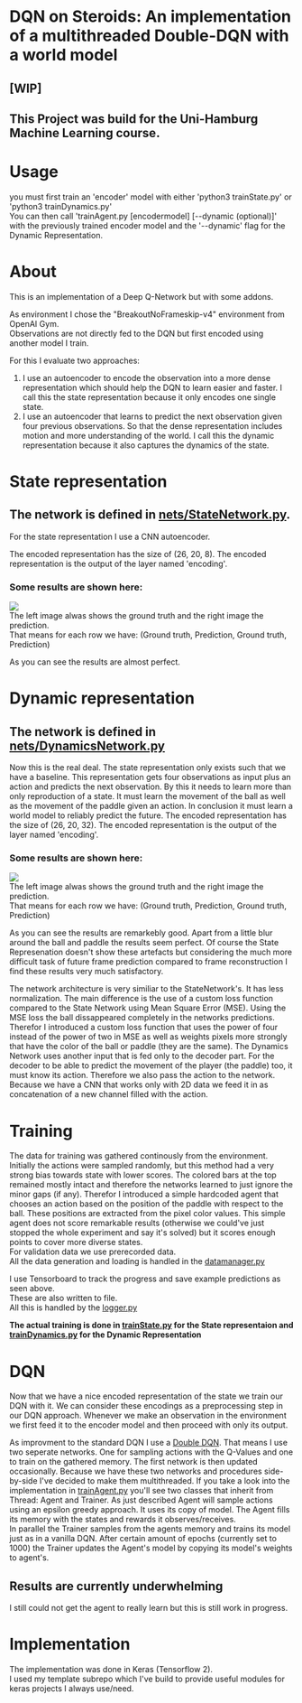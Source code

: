 # DQN on Steroids:   An implementation of a multithreaded Double-DQN with a world model 
## [WIP]  
## This Project was build for the Uni-Hamburg Machine Learning course.  

# Usage
you must first train an 'encoder' model with either 'python3 trainState.py' or 'python3 trainDynamics.py'  
You can then call 'trainAgent.py [encodermodel] [--dynamic (optional)]' with the previously trained encoder model and the '--dynamic' flag for the Dynamic Representation.


# About
This is an implementation of a Deep Q-Network but with some addons.  

As environment I chose the "BreakoutNoFrameskip-v4" environment from OpenAI Gym.  
Observations are not directly fed to the DQN but first encoded using another model I train.  

For this I evaluate two approaches:
1. I use an autoencoder to encode the observation into a more dense representation which should help the DQN to learn easier and faster. I call this the state representation because it only encodes one single state.
2. I use an autoencoder that learns to predict the next observation given four previous observations. So that the dense representation includes motion and more understanding of the world. I call this the dynamic representation because it also captures the dynamics of the state.

# State representation
## The network is defined in [nets/StateNetwork.py](nets/StateNetwork.py).  
For the state representation I use a CNN autoencoder.  

The encoded representation has the size of (26, 20, 8). 
The encoded representation is the output of the layer named 'encoding'.  
### Some results are shown here:   
![](images/stateRepresentation.png)  
The left image alwas shows the ground truth and the right image the prediction.  
That means for each row we have: (Ground truth, Prediction, Ground truth, Prediction)  

As you can see the results are almost perfect.

# Dynamic representation
## The network is defined in [nets/DynamicsNetwork.py](nets/DynamicsNetwork.py)
Now this is the real deal. The state representation only exists such that we have a baseline. This representation gets four observations as input plus an action and predicts the next observation. By this it needs to learn more than only reproduction of a state. It must learn the movement of the ball as well as the movement of the paddle given an action. In conclusion it must learn a world model to reliably predict the future. The encoded representation has the size of (26, 20, 32). The encoded representation is the output of the layer named 'encoding'.  
### Some results are shown here:
![](images/dynamicsRepresentation.png)  
The left image alwas shows the ground truth and the right image the prediction.  
That means for each row we have: (Ground truth, Prediction, Ground truth, Prediction)

As you can see the results are remarkebly good. Apart from a little blur around the ball and paddle the results seem perfect. Of course the State Represenation doesn't show these artefacts but considering the much more difficult task of future frame prediction compared to frame reconstruction I find these results very much satisfactory.  

The network architecture is very similiar to the StateNetwork's. It has less normalization. The main difference is the use of a custom loss function compared to the State Network using Mean Square Error (MSE). Using the MSE loss the ball dissappeared completely in the networks predictions. Therefor I introduced a custom loss function that uses the power of four instead of the power of two in MSE as well as weights pixels more strongly that have the color of the ball or paddle (they are the same).
The Dynamics Network uses another input that is fed only to the decoder part. For the decoder to be able to predict the movement of the player (the paddle) too, it must know its action. Therefore we also pass the action to the network. Because we have a CNN that works only with 2D data we feed it in as concatenation of a new channel filled with the action.

# Training
The data for training was gathered continously from the environment. Initially the actions were sampled randomly, but this method had a very strong bias towards state with lower scores. The colored bars at the top remained mostly intact and therefore the networks learned to just ignore the minor gaps (if any). Therefor I introduced a simple hardcoded agent that chooses an action based on the position of the paddle with respect to the ball. These positions are extracted from the pixel color values. This simple agent does not score remarkable results (otherwise we could've just stopped the whole experiment and say it's solved) but it scores enough points to cover more diverse states.  
For validation data we use prerecorded data.  
All the data generation and loading is handled in the [datamanager.py](datamanager.py)

I use Tensorboard to track the progress and save example predictions as seen above.  
These are also written to file.  
All this is handled by the [logger.py](logger.py)

**The actual training is done in [trainState.py](trainState.py) for the State representaion and [trainDynamics.py](trainDynamics.py) for the Dynamic Representation**


# DQN
Now that we have a nice encoded representation of the state we train our DQN with it. We can consider these encodings as a preprocessing step in our DQN approach. Whenever we make an observation in the environment we first feed it to the encoder model and then proceed with only its output.

As improvment to the standard DQN I use a [Double DQN](https://arxiv.org/pdf/1509.06461.pdf). That means I use two seperate networks. One for sampling actions with the Q-Values and one to train on the gathered memory. The first network is then updated occasionally. Because we have these two networks and procedures side-by-side I've decided to make them multithreaded. If you take a look into the implementation in [trainAgent.py](trainAgent.py) you'll see two classes that inherit from Thread: Agent and Trainer.
As just described Agent will sample actions using an epsilon greedy approach. It uses its copy of model. The Agent fills its memory with the states and rewards it observes/receives.  
In parallel the Trainer samples from the agents memory and trains its model just as in a vanilla DQN.
After certain amount of epochs (currently set to 1000) the Trainer updates the Agent's model by copying its model's weights to agent's.

## Results are currently underwhelming
I still could not get the agent to really learn but this is still work in progress.


# Implementation
The implementation was done in Keras (Tensorflow 2).  
I used my template subrepo which I've build to provide useful modules for keras projects I always use/need.
